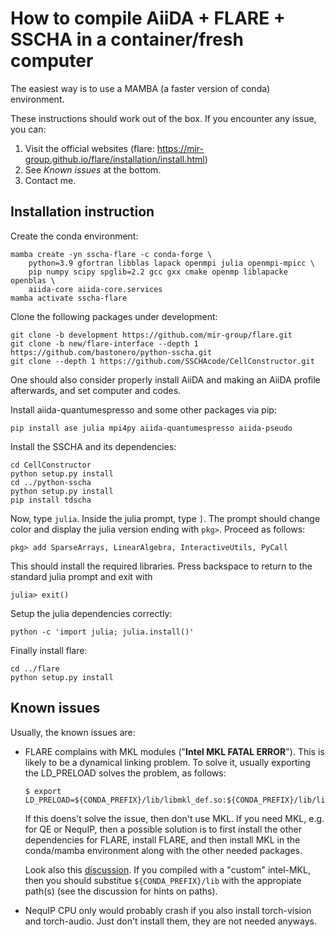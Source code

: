# How to compile AiiDA + FLARE + SSCHA in a container/fresh computer

The easiest way is to use a MAMBA (a faster version of conda) environment.

These instructions should work out of the box. If you encounter any issue, you can:
1. Visit the official websites (flare: https://mir-group.github.io/flare/installation/install.html)
2. See _Known issues_ at the bottom.
3. Contact me.


## Installation instruction

Create the conda environment:

```console
mamba create -yn sscha-flare -c conda-forge \
    python=3.9 gfortran libblas lapack openmpi julia openmpi-mpicc \
    pip numpy scipy spglib=2.2 gcc gxx cmake openmp liblapacke openblas \
    aiida-core aiida-core.services
mamba activate sscha-flare
```

Clone the following packages under development:
```console
git clone -b development https://github.com/mir-group/flare.git
git clone -b new/flare-interface --depth 1 https://github.com/bastonero/python-sscha.git
git clone --depth 1 https://github.com/SSCHAcode/CellConstructor.git
```

One should also consider properly install AiiDA and making an AiiDA profile afterwards, and set computer and codes.

Install aiida-quantumespresso and some other packages via pip:

```console
pip install ase julia mpi4py aiida-quantumespresso aiida-pseudo
```

Install the SSCHA and its dependencies:

```
cd CellConstructor
python setup.py install
cd ../python-sscha
python setup.py install
pip install tdscha
```

Now, type `julia`. Inside the julia prompt, type `]`. The prompt should change color and display the julia version ending with `pkg>`. Proceed as follows:

```console
pkg> add SparseArrays, LinearAlgebra, InteractiveUtils, PyCall
```

This should install the required libraries. Press backspace to return to the standard julia prompt and exit with

```console
julia> exit()
```

Setup the julia dependencies correctly:
```console
python -c 'import julia; julia.install()'
```

Finally install flare:
```
cd ../flare
python setup.py install
```

## Known issues

Usually, the known issues are:

- FLARE complains with MKL modules ("__Intel MKL FATAL ERROR__"). This is likely to be a dynamical linking problem. To solve it, usually exporting the LD_PRELOAD solves the problem, as follows:
    
    ```console
    $ export LD_PRELOAD=${CONDA_PREFIX}/lib/libmkl_def.so:${CONDA_PREFIX}/lib/libmkl_avx2.so:${CONDA_PREFIX}/lib/libmkl_core.so:${CONDA_PREFIX}/lib/libmkl_intel_lp64.so:${CONDA_PREFIX}/lib/libmkl_intel_thread.so:${CONDA_PREFIX}/lib/libiomp5.so
    ```

    If this doens't solve the issue, then don't use MKL. If you need MKL, e.g. for QE or NequIP, then a possible solution is to first install the other dependencies for FLARE, install FLARE, and then install MKL in the conda/mamba environment along with the other needed packages.

    Look also this [discussion](https://community.intel.com/t5/Intel-oneAPI-Math-Kernel-Library/mkl-fails-to-load/m-p/1155538). 
    If you compiled with a "custom" intel-MKL, then you should substitue `${CONDA_PREFIX}/lib` with the appropiate path(s) (see the discussion for hints on paths). 

- NequIP CPU only would probably crash if you also install torch-vision and torch-audio. Just don't install them, they are not needed anyways.
